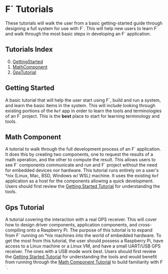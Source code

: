 # F´ Tutorials

These tutorials will walk the user from a basic getting-started guide through designing a full system for use with F´. This will help new
users to learn F´ and walk through the most basic steps in developing an F´ application.

## Tutorials Index

0. [GettingStarted](GettingStarted/Tutorial.md)
1. [MathComponent](MathComponent/Tutorial.md)
2. [GpsTutorial](GpsTutorial/Tutorial.md)

## Getting Started

A basic tutorial that will help the user start using F´, build and run a system, and learn the basic items in the system.
This will include looking through existing portions of the `Ref` app in order to learn the tools and terminologies of an
F´ project. This is the **best** place to start for learning terminology and tools.

## Math Component

A tutorial to walk through the full development process of an F´ application. It does this by creating two components,
one to request the results of a math operation, and the other to compute the result. This allows users to see F´ 
components communicate and run and F´ project without the need for embedded devices nor hardware. This tutorial runs entirely
on a user's *nix (Linux, Mac, BSD, Windows w/ WSL) machine. It uses the existing `Ref` application as a host for the components
allowing a quick development. Users should first review the [Getting Started Tutorial](GettingStarted/Tutorial.md) for
understanding the tools.

## Gps Tutorial

A tutorial covering the interaction with a real GPS receiver. This will cover how to design driver components, application components, 
and cross-compiling onto a Raspberry Pi. The purpose of this tutorial is to expand from F´ running on *nix machines into the world
of embedded hardware. To get the most from this tutorial, the user should possess a Raspberry Pi, have access to a Linux machine or
a Linux VM, and have a small UART/USB GPS receiver. The ones with a USB mode work best.  Users should first review the
[Getting Started Tutorial](GettingStarted/Tutorial.md) for understanding the tools and would benefit from running through the 
[Math Component Tutorial](MathComponent/Tutorial.md) to build familiarity with F´.

